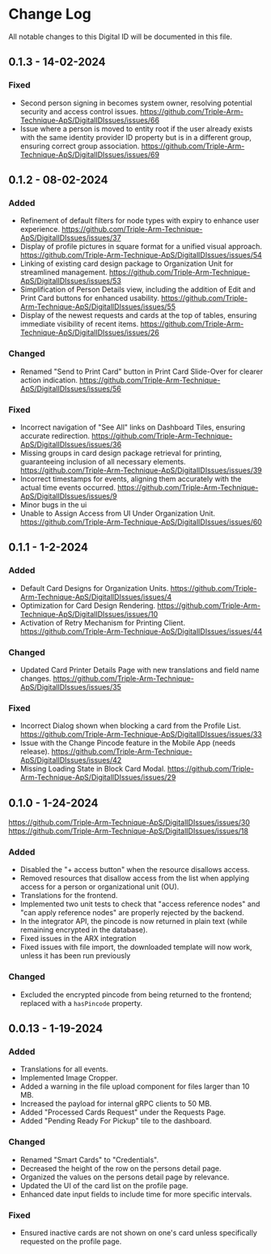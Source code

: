 # Change Log
All notable changes to this Digital ID will be documented in this file.

## 0.1.3 - 14-02-2024

### Fixed
- Second person signing in becomes system owner, resolving potential security and access control issues. https://github.com/Triple-Arm-Technique-ApS/DigitalIDIssues/issues/66
- Issue where a person is moved to entity root if the user already exists with the same identity provider ID property but is in a different group, ensuring correct group association. https://github.com/Triple-Arm-Technique-ApS/DigitalIDIssues/issues/69

## 0.1.2 - 08-02-2024

### Added
- Refinement of default filters for node types with expiry to enhance user experience. https://github.com/Triple-Arm-Technique-ApS/DigitalIDIssues/issues/37
- Display of profile pictures in square format for a unified visual approach. https://github.com/Triple-Arm-Technique-ApS/DigitalIDIssues/issues/54
- Linking of existing card design package to Organization Unit for streamlined management. https://github.com/Triple-Arm-Technique-ApS/DigitalIDIssues/issues/53
- Simplification of Person Details view, including the addition of Edit and Print Card buttons for enhanced usability.  https://github.com/Triple-Arm-Technique-ApS/DigitalIDIssues/issues/55
- Display of the newest requests and cards at the top of tables, ensuring immediate visibility of recent items.  https://github.com/Triple-Arm-Technique-ApS/DigitalIDIssues/issues/26

### Changed
- Renamed "Send to Print Card" button in Print Card Slide-Over for clearer action indication.  https://github.com/Triple-Arm-Technique-ApS/DigitalIDIssues/issues/56

### Fixed
- Incorrect navigation of "See All" links on Dashboard Tiles, ensuring accurate redirection. https://github.com/Triple-Arm-Technique-ApS/DigitalIDIssues/issues/36
- Missing groups in card design package retrieval for printing, guaranteeing inclusion of all necessary elements. https://github.com/Triple-Arm-Technique-ApS/DigitalIDIssues/issues/39
- Incorrect timestamps for events, aligning them accurately with the actual time events occurred. https://github.com/Triple-Arm-Technique-ApS/DigitalIDIssues/issues/9
- Minor bugs in the ui
- Unable to Assign Access from UI Under Organization Unit.  https://github.com/Triple-Arm-Technique-ApS/DigitalIDIssues/issues/60

## 0.1.1 - 1-2-2024

### Added
- Default Card Designs for Organization Units. https://github.com/Triple-Arm-Technique-ApS/DigitalIDIssues/issues/4
- Optimization for Card Design Rendering. https://github.com/Triple-Arm-Technique-ApS/DigitalIDIssues/issues/10
- Activation of Retry Mechanism for Printing Client. https://github.com/Triple-Arm-Technique-ApS/DigitalIDIssues/issues/44

### Changed
- Updated Card Printer Details Page with new translations and field name changes. https://github.com/Triple-Arm-Technique-ApS/DigitalIDIssues/issues/35

### Fixed
- Incorrect Dialog shown when blocking a card from the Profile List. https://github.com/Triple-Arm-Technique-ApS/DigitalIDIssues/issues/33
- Issue with the Change Pincode feature in the Mobile App (needs release). https://github.com/Triple-Arm-Technique-ApS/DigitalIDIssues/issues/42
- Missing Loading State in Block Card Modal. https://github.com/Triple-Arm-Technique-ApS/DigitalIDIssues/issues/29

## 0.1.0 - 1-24-2024
https://github.com/Triple-Arm-Technique-ApS/DigitalIDIssues/issues/30 https://github.com/Triple-Arm-Technique-ApS/DigitalIDIssues/issues/18
### Added
- Disabled the "+ access button" when the resource disallows access.
- Removed resources that disallow access from the list when applying access for a person or organizational unit (OU).
- Translations for the frontend.
- Implemented two unit tests to check that "access reference nodes" and "can apply reference nodes" are properly rejected by the backend.
- In the integrator API, the pincode is now returned in plain text (while remaining encrypted in the database).
- Fixed issues in the ARX integration
- Fixed issues with file import, the downloaded template will now work, unless it has been run previously

### Changed
- Excluded the encrypted pincode from being returned to the frontend; replaced with a `hasPincode` property.

## 0.0.13 - 1-19-2024

### Added
- Translations for all events.
- Implemented Image Cropper.
- Added a warning in the file upload component for files larger than 10 MB.
- Increased the payload for internal gRPC clients to 50 MB.
- Added "Processed Cards Request" under the Requests Page.
- Added "Pending Ready For Pickup" tile to the dashboard.

### Changed
- Renamed "Smart Cards" to "Credentials".
- Decreased the height of the row on the persons detail page.
- Organized the values on the persons detail page by relevance.
- Updated the UI of the card list on the profile page.
- Enhanced date input fields to include time for more specific intervals.

### Fixed
- Ensured inactive cards are not shown on one's card unless specifically requested on the profile page.
